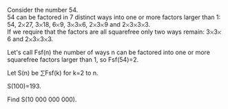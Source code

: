   <p>  Consider the number 54.<br />  54 can be factored in 7 distinct ways into one or more factors larger than 1:<br />  54, 2<img src='images/symbol_times.gif' width='9' height='9' alt='&times;' border='0' style='vertical-align:middle;' />27, 3<img src='images/symbol_times.gif' width='9' height='9' alt='&times;' border='0' style='vertical-align:middle;' />18, 6<img src='images/symbol_times.gif' width='9' height='9' alt='&times;' border='0' style='vertical-align:middle;' />9, 3<img src='images/symbol_times.gif' width='9' height='9' alt='&times;' border='0' style='vertical-align:middle;' />3<img src='images/symbol_times.gif' width='9' height='9' alt='&times;' border='0' style='vertical-align:middle;' />6, 2<img src='images/symbol_times.gif' width='9' height='9' alt='&times;' border='0' style='vertical-align:middle;' />3<img src='images/symbol_times.gif' width='9' height='9' alt='&times;' border='0' style='vertical-align:middle;' />9 and 2<img src='images/symbol_times.gif' width='9' height='9' alt='&times;' border='0' style='vertical-align:middle;' />3<img src='images/symbol_times.gif' width='9' height='9' alt='&times;' border='0' style='vertical-align:middle;' />3<img src='images/symbol_times.gif' width='9' height='9' alt='&times;' border='0' style='vertical-align:middle;' />3.<br />  If we require that the factors are all squarefree only two ways remain: 3<img src='images/symbol_times.gif' width='9' height='9' alt='&times;' border='0' style='vertical-align:middle;' />3<img src='images/symbol_times.gif' width='9' height='9' alt='&times;' border='0' style='vertical-align:middle;' />6 and 2<img src='images/symbol_times.gif' width='9' height='9' alt='&times;' border='0' style='vertical-align:middle;' />3<img src='images/symbol_times.gif' width='9' height='9' alt='&times;' border='0' style='vertical-align:middle;' />3<img src='images/symbol_times.gif' width='9' height='9' alt='&times;' border='0' style='vertical-align:middle;' />3.  </p>  <p>  Let's call Fsf(n) the number of ways n can be factored into one or more squarefree factors larger than 1, so  Fsf(54)=2.  </p>  <p>  Let S(n) be <img src='images/symbol_sum.gif' width='11' height='14' alt='&sum;' border='0' style='vertical-align:middle;' />Fsf(k) for k=2 to n.  </p>  <p>  S(100)=193.  </p>  <p>  Find S(10 000 000 000).   </p>      